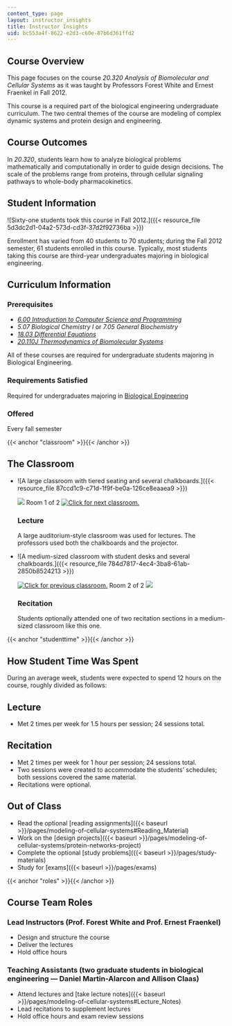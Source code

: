 ```yaml
---
content_type: page
layout: instructor_insights
title: Instructor Insights
uid: bc553a4f-8622-e2d3-c60e-87b6d361ffd2
---
```


Course Overview
---------------

This page focuses on the course _20.320 Analysis of Biomolecular and Cellular Systems_ as it was taught by Professors Forest White and Ernest Fraenkel in Fall 2012.

This course is a required part of the biological engineering undergraduate curriculum. The two central themes of the course are modeling of complex dynamic systems and protein design and engineering.

Course Outcomes
---------------

In _20.320_, students learn how to analyze biological problems mathematically and computationally in order to guide design decisions. The scale of the problems range from proteins, through cellular signaling pathways to whole-body pharmacokinetics.

Student Information
-------------------

![Sixty-one students took this course in Fall 2012.]({{< resource_file 5d3dc2d1-04a2-573d-cd3f-37d2f92736ba >}})

Enrollment has varied from 40 students to 70 students; during the Fall 2012 semester, 61 students enrolled in this course. Typically, most students taking this course are third-year undergraduates majoring in biological engineering.

Curriculum Information
----------------------

### Prerequisites

*   [_6.00 Introduction to Computer Science and Programming_](/courses/6-00sc-introduction-to-computer-science-and-programming-spring-2011/)
*   _5.07 Biological Chemistry I_ or _7.05 General Biochemistry_
*   [_18.03 Differential Equations_](/courses/18-03sc-differential-equations-fall-2011/)
*   [_20.110J Thermodynamics of Biomolecular Systems_](/courses/20-110j-thermodynamics-of-biomolecular-systems-fall-2005/)

All of these courses are required for undergraduate students majoring in Biological Engineering.

### Requirements Satisfied

Required for undergraduates majoring in [Biological Engineering](http://web.mit.edu/be/programs/ugrad_requirements.shtml)

### Offered

Every fall semester

{{< anchor "classroom" >}}{{< /anchor >}}

The Classroom
-------------

*   ![A large classroom with tiered seating and several chalkboards.]({{< resource_file 87ccd1c9-c71d-1f9f-be0a-126ce8eaaea9 >}})
    
    ![](/images/educator/classroom_prev.png) Room 1 of 2 [![Click for next classroom.](/images/educator/classroom_next.png)](#)
    
    ### Lecture
    
    A large auditorium-style classroom was used for lectures. The professors used both the chalkboards and the projector.
    
*   ![A medium-sized classroom with student desks and several chalkboards.]({{< resource_file 784d7817-4ec4-3ba8-61ab-2850b8524213 >}})
    
    [![Click for previous classroom.](/images/educator/classroom_prev.png)](#) Room 2 of 2 ![](/images/educator/classroom_next.png)
    
    ### Recitation
    
    Students optionally attended one of two recitation sections in a medium-sized classroom like this one.
    

{{< anchor "studenttime" >}}{{< /anchor >}}

How Student Time Was Spent
--------------------------

During an average week, students were expected to spend 12 hours on the course, roughly divided as follows:

Lecture
-------

*   Met 2 times per week for 1.5 hours per session; 24 sessions total.

Recitation
----------

*   Met 2 times per week for 1 hour per session; 24 sessions total.
*   Two sessions were created to accommodate the students’ schedules; both sessions covered the same material.
*   Recitations were optional.

Out of Class
------------

*   Read the optional [reading assignments]({{< baseurl >}}/pages/modeling-of-cellular-systems#Reading_Material)
*   Work on the [design projects]({{< baseurl >}}/pages/modeling-of-cellular-systems/protein-networks-project)
*   Complete the optional [study problems]({{< baseurl >}}/pages/study-materials)
*   Study for [exams]({{< baseurl >}}/pages/exams)

{{< anchor "roles" >}}{{< /anchor >}}

Course Team Roles
-----------------

### Lead Instructors (Prof. Forest White and Prof. Ernest Fraenkel)

*   Design and structure the course
*   Deliver the lectures
*   Hold office hours

### Teaching Assistants (two graduate students in biological engineering — Daniel Martin-Alarcon and Allison Claas)

*   Attend lectures and [take lecture notes]({{< baseurl >}}/pages/modeling-of-cellular-systems#Lecture_Notes)
*   Lead recitations to supplement lectures
*   Hold office hours and exam review sessions